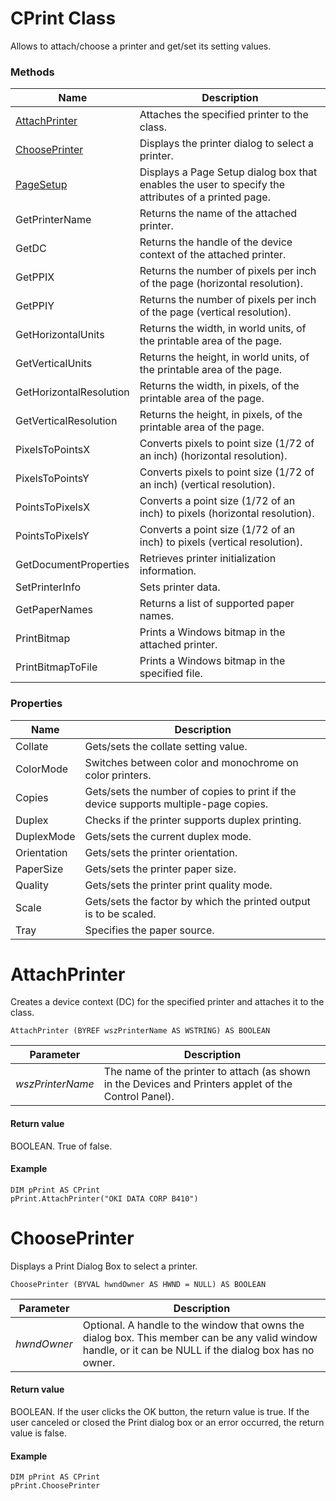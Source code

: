 

# CPrint Class

Allows to attach/choose a printer and get/set its setting values.

### Methods

| Name       | Description |
| ---------- | ----------- |
| [AttachPrinter](#AttachPrinter) | Attaches the specified printer to the class. |
| [ChoosePrinter](#ChoosePrinter) | Displays the printer dialog to select a printer. |
| [PageSetup](./PageSetup.md) | Displays a Page Setup dialog box that enables the user to specify the attributes of a printed page. |
| GetPrinterName          | Returns the name of the attached printer. |
| GetDC                   | Returns the handle of the device context of the attached printer. |
| GetPPIX                 | Returns the number of pixels per inch of the page (horizontal resolution). |
| GetPPIY                 | Returns the number of pixels per inch of the page (vertical resolution). |
| GetHorizontalUnits      | Returns the width, in world units, of the printable area of the page. |
| GetVerticalUnits        | Returns the height, in world units, of the printable area of the page. |
| GetHorizontalResolution | Returns the width, in pixels, of the printable area of the page. |
| GetVerticalResolution   | Returns the height, in pixels, of the printable area of the page. |
| PixelsToPointsX         | Converts pixels to point size (1/72 of an inch) (horizontal resolution). |
| PixelsToPointsY         | Converts pixels to point size (1/72 of an inch) (vertical resolution). |
| PointsToPixelsX         | Converts a point size (1/72 of an inch) to pixels (horizontal resolution). |
| PointsToPixelsY         | Converts a point size (1/72 of an inch) to pixels (vertical resolution). |
| GetDocumentProperties   | Retrieves printer initialization information. |
| SetPrinterInfo          | Sets printer data. |
| GetPaperNames           | Returns a list of supported paper names. |
| PrintBitmap             | Prints a Windows bitmap in the attached printer. |
| PrintBitmapToFile       | Prints a Windows bitmap in the specified file. |

### Properties

| Name       | Description |
| ---------- | ----------- |
| Collate                | Gets/sets the collate setting value. |
| ColorMode              | Switches between color and monochrome on color printers. |
| Copies                 | Gets/sets the number of copies to print if the device supports multiple-page copies. |
| Duplex                 | Checks if the printer supports duplex printing. |
| DuplexMode             | Gets/sets the current duplex mode. |
| Orientation            | Gets/sets the printer orientation. |
| PaperSize              | Gets/sets the printer paper size. |
| Quality                | Gets/sets the printer print quality mode. |
| Scale                  | Gets/sets the factor by which the printed output is to be scaled. |
| Tray                   | Specifies the paper source. |

# <a name="AttachPrinter"></a>AttachPrinter

Creates a device context (DC) for the specified printer and attaches it to the class.

```
AttachPrinter (BYREF wszPrinterName AS WSTRING) AS BOOLEAN
```

| Parameter  | Description |
| ---------- | ----------- |
| *wszPrinterName* | The name of the printer to attach (as shown in the Devices and Printers applet of the Control Panel). |

#### Return value

BOOLEAN. True of false.

#### Example

```
DIM pPrint AS CPrint
pPrint.AttachPrinter("OKI DATA CORP B410")
```

# <a name="ChoosePrinter"></a>ChoosePrinter

Displays a Print Dialog Box to select a printer.

```
ChoosePrinter (BYVAL hwndOwner AS HWND = NULL) AS BOOLEAN
```

| Parameter  | Description |
| ---------- | ----------- |
| *hwndOwner* | Optional. A handle to the window that owns the dialog box. This member can be any valid window handle, or it can be NULL if the dialog box has no owner. |

#### Return value

BOOLEAN. If the user clicks the OK button, the return value is true. If the user canceled or closed the Print dialog box or an error occurred, the return value is false.

#### Example

```
DIM pPrint AS CPrint
pPrint.ChoosePrinter
```
